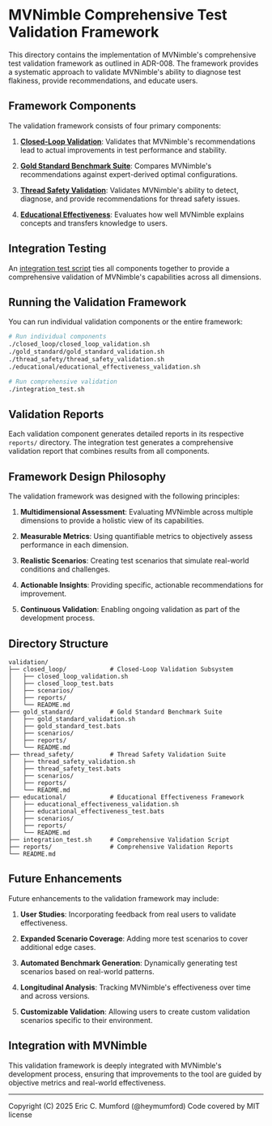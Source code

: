 # MVNimble Comprehensive Test Validation Framework

This directory contains the implementation of MVNimble's comprehensive test validation framework as outlined in ADR-008. The framework provides a systematic approach to validate MVNimble's ability to diagnose test flakiness, provide recommendations, and educate users.

## Framework Components

The validation framework consists of four primary components:

1. **[Closed-Loop Validation](./closed_loop/)**: Validates that MVNimble's recommendations lead to actual improvements in test performance and stability.

2. **[Gold Standard Benchmark Suite](./gold_standard/)**: Compares MVNimble's recommendations against expert-derived optimal configurations.

3. **[Thread Safety Validation](./thread_safety/)**: Validates MVNimble's ability to detect, diagnose, and provide recommendations for thread safety issues.

4. **[Educational Effectiveness](./educational/)**: Evaluates how well MVNimble explains concepts and transfers knowledge to users.

## Integration Testing

An [integration test script](./integration_test.sh) ties all components together to provide a comprehensive validation of MVNimble's capabilities across all dimensions.

## Running the Validation Framework

You can run individual validation components or the entire framework:

```bash
# Run individual components
./closed_loop/closed_loop_validation.sh
./gold_standard/gold_standard_validation.sh
./thread_safety/thread_safety_validation.sh
./educational/educational_effectiveness_validation.sh

# Run comprehensive validation
./integration_test.sh
```

## Validation Reports

Each validation component generates detailed reports in its respective `reports/` directory. The integration test generates a comprehensive validation report that combines results from all components.

## Framework Design Philosophy

The validation framework was designed with the following principles:

1. **Multidimensional Assessment**: Evaluating MVNimble across multiple dimensions to provide a holistic view of its capabilities.

2. **Measurable Metrics**: Using quantifiable metrics to objectively assess performance in each dimension.

3. **Realistic Scenarios**: Creating test scenarios that simulate real-world conditions and challenges.

4. **Actionable Insights**: Providing specific, actionable recommendations for improvement.

5. **Continuous Validation**: Enabling ongoing validation as part of the development process.

## Directory Structure

```
validation/
├── closed_loop/            # Closed-Loop Validation Subsystem
│   ├── closed_loop_validation.sh
│   ├── closed_loop_test.bats
│   ├── scenarios/
│   ├── reports/
│   └── README.md
├── gold_standard/          # Gold Standard Benchmark Suite
│   ├── gold_standard_validation.sh
│   ├── gold_standard_test.bats
│   ├── scenarios/
│   ├── reports/
│   └── README.md
├── thread_safety/          # Thread Safety Validation Suite
│   ├── thread_safety_validation.sh
│   ├── thread_safety_test.bats
│   ├── scenarios/
│   ├── reports/
│   └── README.md
├── educational/            # Educational Effectiveness Framework
│   ├── educational_effectiveness_validation.sh
│   ├── educational_effectiveness_test.bats
│   ├── scenarios/
│   ├── reports/
│   └── README.md
├── integration_test.sh     # Comprehensive Validation Script
├── reports/                # Comprehensive Validation Reports
└── README.md
```

## Future Enhancements

Future enhancements to the validation framework may include:

1. **User Studies**: Incorporating feedback from real users to validate effectiveness.

2. **Expanded Scenario Coverage**: Adding more test scenarios to cover additional edge cases.

3. **Automated Benchmark Generation**: Dynamically generating test scenarios based on real-world patterns.

4. **Longitudinal Analysis**: Tracking MVNimble's effectiveness over time and across versions.

5. **Customizable Validation**: Allowing users to create custom validation scenarios specific to their environment.

## Integration with MVNimble

This validation framework is deeply integrated with MVNimble's development process, ensuring that improvements to the tool are guided by objective metrics and real-world effectiveness.

---
Copyright (C) 2025 Eric C. Mumford (@heymumford) Code covered by MIT license
